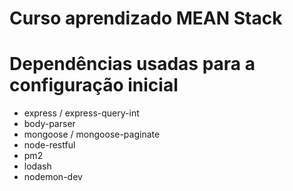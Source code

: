# Curso aprendizado MEAN Stack

# Dependências usadas para a configuração inicial
- express / express-query-int
- body-parser
- mongoose / mongoose-paginate
- node-restful
- pm2
- lodash
- nodemon-dev